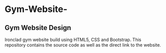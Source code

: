 # Gym-Website-
## Gym Website Design

Ironclad gym website build using HTML5, CSS and Bootstrap. This repository contains the source code as well as the direct link to the website.
